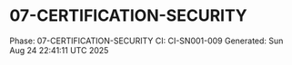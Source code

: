 # 07-CERTIFICATION-SECURITY
Phase: 07-CERTIFICATION-SECURITY
CI: CI-SN001-009
Generated: Sun Aug 24 22:41:11 UTC 2025
